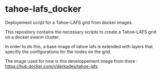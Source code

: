 # tahoe-lafs_docker
Deployement script for a Tahoe-LAFS grid from docker images.

This repository contains the necessary scripts to create a Tahoe-LAFS grid on a docker swarm cluster.

In order to do this, a base image of tahoe lafs is extended with  layers that specifiy the configurations for the nodes on the grid.

The image used for now is this developpement image from there :
https://hub.docker.com/r/derkades/tahoe-lafs 
